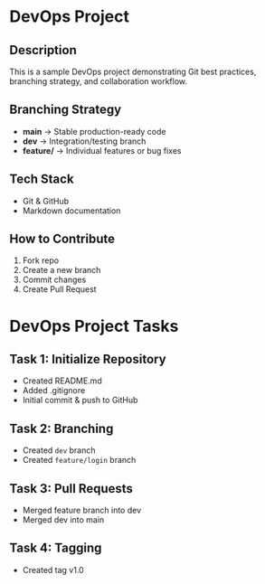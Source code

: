 # DevOps Project

## Description
This is a sample DevOps project demonstrating Git best practices, branching strategy, and collaboration workflow.

## Branching Strategy
- **main** → Stable production-ready code
- **dev** → Integration/testing branch
- **feature/** → Individual features or bug fixes

## Tech Stack
- Git & GitHub
- Markdown documentation

## How to Contribute
1. Fork repo
2. Create a new branch
3. Commit changes
4. Create Pull Request

# DevOps Project Tasks

## Task 1: Initialize Repository
- Created README.md
- Added .gitignore
- Initial commit & push to GitHub

## Task 2: Branching
- Created `dev` branch
- Created `feature/login` branch

## Task 3: Pull Requests
- Merged feature branch into dev
- Merged dev into main

## Task 4: Tagging
- Created tag v1.0
